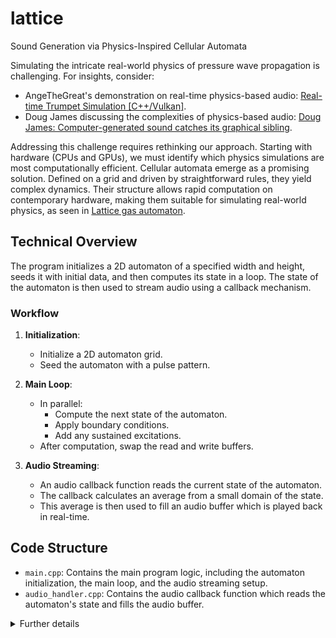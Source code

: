 # lattice

Sound Generation via Physics-Inspired Cellular Automata

Simulating the intricate real-world physics of pressure wave propagation is challenging. For insights, consider:
- AngeTheGreat's demonstration on real-time physics-based audio: [Real-time Trumpet Simulation [C++/Vulkan]](https://youtu.be/rGNUHigqUBM?t=119).
- Doug James discussing the complexities of physics-based audio: [Doug James: Computer-generated sound catches its graphical sibling](https://youtu.be/10zK-3SjTeY?t=479).

Addressing this challenge requires rethinking our approach. Starting with hardware (CPUs and GPUs), we must identify which physics simulations are most computationally efficient. Cellular automata emerge as a promising solution. Defined on a grid and driven by straightforward rules, they yield complex dynamics. Their structure allows rapid computation on contemporary hardware, making them suitable for simulating real-world physics, as seen in [Lattice gas automaton](https://en.wikipedia.org/wiki/Lattice_gas_automaton).

## Technical Overview

The program initializes a 2D automaton of a specified width and height, seeds it with initial data, and then computes its state in a loop. The state of the automaton is then used to stream audio using a callback mechanism.

### Workflow

1. **Initialization**:
   - Initialize a 2D automaton grid.
   - Seed the automaton with a pulse pattern.

2. **Main Loop**:
   - In parallel:
     - Compute the next state of the automaton.
     - Apply boundary conditions.
     - Add any sustained excitations.
   - After computation, swap the read and write buffers.

3. **Audio Streaming**:
   - An audio callback function reads the current state of the automaton.
   - The callback calculates an average from a small domain of the state.
   - This average is then used to fill an audio buffer which is played back in real-time.
## Code Structure

- `main.cpp`: Contains the main program logic, including the automaton initialization, the main loop, and the audio streaming setup.
- `audio_handler.cpp`: Contains the audio callback function which reads the automaton's state and fills the audio buffer.

<details>
   <summary>Further details</summary>
   
### Double Buffering

To avoid race conditions between the audio callback (which reads the automaton's state) and the main loop (which updates it), a double buffering approach is used. There are two state buffers:
- `readState`: The buffer being read by the audio callback.
- `writeState`: The buffer into which the automaton's next state is written.

After each iteration of the main loop, these buffers are swapped. This ensures that the audio callback always has a consistent state to read from, even while the next state is being computed.

### Diagram

```mermaid
graph TD;
    A[Initialize 2D Automaton] --> B[Seed Automaton];
    B --> C[Start Main Loop];
    C --> D{Parallel Sections};
    D --> E[Compute Next State];
    D --> F[Apply Boundary Conditions];
    D --> G[Add Sustained Excitation];
    E --> H[Swap Buffers];
    F --> H;
    G --> H;
    H --> I[Audio Callback];
    I --> J[Compute Average];
    J --> K[Fill Audio Buffer];
    K --> L[Play Audio];
    L --> C;
```
</detail>
